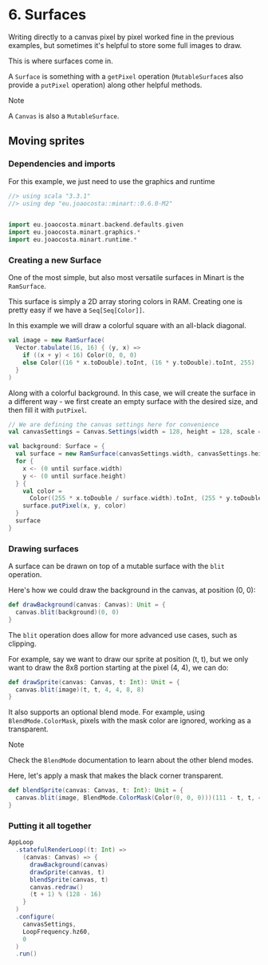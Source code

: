 # 6. Surfaces

Writing directly to a canvas pixel by pixel worked fine in the previous examples, but sometimes it's helpful to store some full images to draw.

This is where surfaces come in.

A `Surface` is something with a `getPixel` operation (`MutableSurface`s also provide a `putPixel` operation) along other helpful methods.

> [!NOTE]
> A `Canvas` is also a `MutableSurface`.

## Moving sprites

### Dependencies and imports

For this example, we just need to use the graphics and runtime

```scala
//> using scala "3.3.1"
//> using dep "eu.joaocosta::minart::0.6.0-M2"


import eu.joaocosta.minart.backend.defaults.given
import eu.joaocosta.minart.graphics.*
import eu.joaocosta.minart.runtime.*
```

### Creating a new Surface

One of the most simple, but also most versatile surfaces in Minart is the `RamSurface`.

This surface is simply a 2D array storing colors in RAM. Creating one is pretty easy if we have a `Seq[Seq[Color]]`.

In this example we will draw a colorful square with an all-black diagonal.

```scala
val image = new RamSurface(
  Vector.tabulate(16, 16) { (y, x) =>
    if ((x + y) < 16) Color(0, 0, 0)
    else Color((16 * x.toDouble).toInt, (16 * y.toDouble).toInt, 255)
  }
)
```

Along with a colorful background. In this case, we will create the surface in a different way - we first create an empty surface with the desired size, and then fill it with `putPixel`.

```scala
// We are defining the canvas settings here for convenience
val canvasSettings = Canvas.Settings(width = 128, height = 128, scale = Some(4))

val background: Surface = {
  val surface = new RamSurface(canvasSettings.width, canvasSettings.height, Color(0, 0, 0))
  for {
    x <- (0 until surface.width)
    y <- (0 until surface.height)
  } {
    val color =
      Color((255 * x.toDouble / surface.width).toInt, (255 * y.toDouble / surface.height).toInt, 255)
    surface.putPixel(x, y, color)
  }
  surface
}
```

### Drawing surfaces

A surface can be drawn on top of a mutable surface with the `blit` operation.

Here's how we could draw the background in the canvas, at position (0, 0):

```scala
def drawBackground(canvas: Canvas): Unit = {
  canvas.blit(background)(0, 0)
}
```

The `blit` operation does allow for more advanced use cases, such as clipping.

For example, say we want to draw our sprite at position (t, t), but we only want to draw the 8x8 portion starting at the pixel (4, 4), we can do:

```scala
def drawSprite(canvas: Canvas, t: Int): Unit = {
  canvas.blit(image)(t, t, 4, 4, 8, 8)
}
```

It also supports an optional blend mode.
For example, using `BlendMode.ColorMask`, pixels with the mask color are ignored, working as a transparent.

> [!NOTE]
> Check the `BlendMode` documentation to learn about the other blend modes.

Here, let's apply a mask that makes the black corner transparent.

```scala
def blendSprite(canvas: Canvas, t: Int): Unit = {
  canvas.blit(image, BlendMode.ColorMask(Color(0, 0, 0)))(111 - t, t, 4, 4, 8, 8)
}
```

### Putting it all together

```scala
AppLoop
  .statefulRenderLoop((t: Int) =>
    (canvas: Canvas) => {
      drawBackground(canvas)
      drawSprite(canvas, t)
      blendSprite(canvas, t)
      canvas.redraw()
      (t + 1) % (128 - 16)
    }
  )
  .configure(
    canvasSettings,
    LoopFrequency.hz60,
    0
  )
  .run()
```
